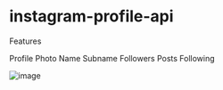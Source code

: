 # instagram-profile-api

Features

Profile Photo
Name Subname
Followers
Posts
Following

![image](https://github.com/EironeMarian/instagram-profile-api/assets/102454358/4be8698d-cf68-4422-8dd3-c4d88cbd6e88)
